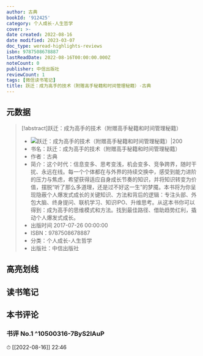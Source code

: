 ```yaml
---
author: 古典
bookId: '912425'
category: 个人成长-人生哲学
cover: >-
date created: 2022-08-16
date modified: 2023-03-07
doc_type: weread-highlights-reviews
isbn: 9787508678887
lastReadDate: 2022-08-16T00:00:00.000Z
noteCount: 0
publisher: 中信出版社
reviewCount: 1
tags: [微信读书笔记]
title: 跃迁：成为高手的技术（附赠高手秘籍和时间管理秘籍）-古典
---
```


## 元数据

>[!abstract]跃迁：成为高手的技术（附赠高手秘籍和时间管理秘籍）
> - ![跃迁：成为高手的技术（附赠高手秘籍和时间管理秘籍）|200](https://wfqqreader-1252317822.image.myqcloud.com/cover/425/912425/t7_912425.jpg)
> - 书名：跃迁：成为高手的技术（附赠高手秘籍和时间管理秘籍）
> - 作者：古典
> - 简介：这个时代：信息变多、思考变浅，机会变多、竞争跨界，随时干扰、永远在线。每一个个体都在与外界的持续交换中，感受到能力进阶的压力与焦虑，希望获得适应自身成长节奏的知识，并将知识转变为价值，摆脱“听了那么多道理，还是过不好这一生”的梦魇。本书将为你呈现隐蔽个人爆发式成长的关键知识、方法和背后的逻辑：专注头部、外包大脑、终身提问、联机学习、知识IPO、升维思考。从这本书你可以得到：成为高手的思维模式和方法。找到最佳路径、借助趋势红利，撬动个人爆发式成长。
> - 出版时间 2017-07-26 00:00:00
> - ISBN：9787508678887
> - 分类：个人成长-人生哲学
> - 出版社：中信出版社

## 高亮划线

## 读书笔记

## 本书评论

### 书评 No.1 ^10500316-7ByS2lAuP

⏱ [[2022-08-16]] 22:46
